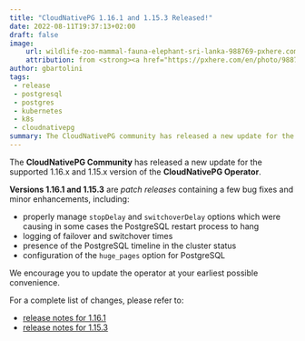 ```yaml
---
title: "CloudNativePG 1.16.1 and 1.15.3 Released!"
date: 2022-08-11T19:37:13+02:00
draft: false
image:
    url: wildlife-zoo-mammal-fauna-elephant-sri-lanka-988769-pxhere.com.jpg
    attribution: from <strong><a href="https://pxhere.com/en/photo/988769?utm_content=clipUser&utm_medium=referral&utm_source=pxhere">PxHere</a></strong>
author: gbartolini
tags:
 - release
 - postgresql
 - postgres
 - kubernetes
 - k8s
 - cloudnativepg
summary: The CloudNativePG community has released a new update for the supported 1.16.x and 1.15.x versions of the CloudNativePG operator.
---
```

The **CloudNativePG Community** has released a new update for the supported
1.16.x and 1.15.x version of the **CloudNativePG Operator**.

**Versions 1.16.1 and 1.15.3** are *patch releases* containing a few bug fixes
and minor enhancements, including:

- properly manage `stopDelay` and `switchoverDelay` options which were causing
  in some cases the PostgreSQL restart process to hang
- logging of failover and switchover times
- presence of the PostgreSQL timeline in the cluster status
- configuration of the `huge_pages` option for PostgreSQL

We encourage you to update the operator at your earliest possible convenience.

For a complete list of changes, please refer to:

- [release notes for 1.16.1](https://cloudnative-pg.io/documentation/1.16/release_notes/v1.16/)
- [release notes for 1.15.3](https://cloudnative-pg.io/documentation/1.15/release_notes/v1.15/)
